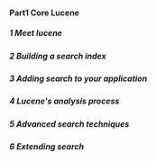 #### Part1 Core Lucene

##### 1 Meet lucene
##### 2 Building a search index
##### 3 Adding search to your application
##### 4 Lucene's analysis process
##### 5 Advanced search techniques
##### 6 Extending search

